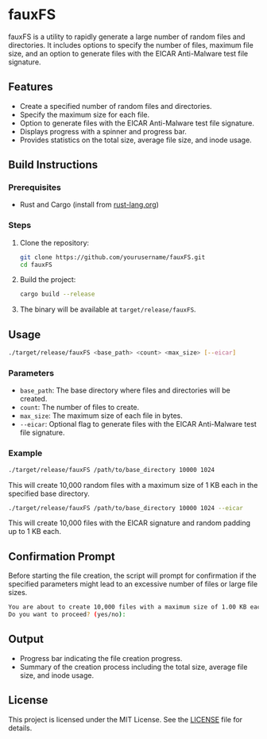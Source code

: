 # fauxFS

fauxFS is a utility to rapidly generate a large number of random files and directories. It includes options to specify the number of files, maximum file size, and an option to generate files with the EICAR Anti-Malware test file signature.

## Features

- Create a specified number of random files and directories.
- Specify the maximum size for each file.
- Option to generate files with the EICAR Anti-Malware test file signature.
- Displays progress with a spinner and progress bar.
- Provides statistics on the total size, average file size, and inode usage.

## Build Instructions

### Prerequisites

- Rust and Cargo (install from [rust-lang.org](https://www.rust-lang.org/tools/install))

### Steps

1. Clone the repository:

   ```sh
   git clone https://github.com/yourusername/fauxFS.git
   cd fauxFS
   ```

2. Build the project:

   ```sh
   cargo build --release
   ```

3. The binary will be available at `target/release/fauxFS`.

## Usage

```sh
./target/release/fauxFS <base_path> <count> <max_size> [--eicar]
```

### Parameters

- `base_path`: The base directory where files and directories will be created.
- `count`: The number of files to create.
- `max_size`: The maximum size of each file in bytes.
- `--eicar`: Optional flag to generate files with the EICAR Anti-Malware test file signature.

### Example

```sh
./target/release/fauxFS /path/to/base_directory 10000 1024
```

This will create 10,000 random files with a maximum size of 1 KB each in the specified base directory.

```sh
./target/release/fauxFS /path/to/base_directory 10000 1024 --eicar
```

This will create 10,000 files with the EICAR signature and random padding up to 1 KB each.

## Confirmation Prompt

Before starting the file creation, the script will prompt for confirmation if the specified parameters might lead to an excessive number of files or large file sizes.

```sh
You are about to create 10,000 files with a maximum size of 1.00 KB each.
Do you want to proceed? (yes/no):
```

## Output

- Progress bar indicating the file creation progress.
- Summary of the creation process including the total size, average file size, and inode usage.

## License

This project is licensed under the MIT License. See the [LICENSE](LICENSE) file for details.

